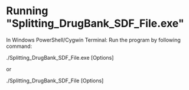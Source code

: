 # Running "Splitting_DrugBank_SDF_File.exe"
In Windows PowerShell/Cygwin Terminal: Run the program by following command:

./Splitting_DrugBank_SDF_File.exe [Options]

or

./Splitting_DrugBank_SDF_File [Options]


#

